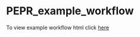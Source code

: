 # PEPR_example_workflow

To view example workflow html click [here](http://htmlpreview.github.io/?https://github.com/erikarasnick/PEPR_example_workflow/blob/master/example_workflow.html)
